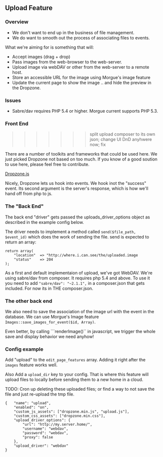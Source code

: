 Upload Feature
---

### Overview

- We don't want to end up in the business of file management.
- We do want to smooth out the process of associating files to events.

What we're aiming for is something that will:
- Accept images (drag + drop)
- Pass images from the web-browser to the web-server.
- Upload image via webDAV or other from the web-server to a remote host.  
- Store an accessible URL for the image using Morgue's image feature
- Update the current page to show the image .. and hide the preview in the Dropzone.

### Issues
- Sabre/dav requires PHP 5.4 or higher.  Morgue current supports PHP 5.3.


### Front End
>>>>>>> split upload composer to its own json; change UI DnD anyhwere now; fix

There are a number of toolkits and frameworks that could be used here.
We just picked Dropzone not based on too much.  If you know of a good
soution to use here, please feel free to contribute.

[Dropzone.js](http://www.dropzonejs.com/)

Nicely, Dropzone lets us hook into events.
We hook inot the "success" event.  Its second argument is the server's 
response, which is how we'll hand off from php to js.


### The "Back End"

The back end "driver" gets passed the uploads_driver_options object as
described in the example config below.

The driver needs to implement a method called ```send($file_path, $event_id)```
which does the work of sending the file.  send is expected to return an array:

```
return array(
	"location"	=> "http://where.i.can.see/the/uploaded.image
	"status"	=> 204
);
```

As a first and default implementaion of upload, we've got WebDAV.  We're using
sabre/dav from composer.  It requires php 5.4 and above.  To use it you need to
add ```"sabre/dav": "~2.1.1",``` in a composer.json that gets included.  For now
its in THE composer.json.


### The other back end

We also need to save the association of the image url with the event in the database.
We can use Morgue's Image feature  ```Images::save_images_for_event($id, Array)```.

Even better, by calling ```renderImage()`` in javascript, we trigger the whole save and
display behavior we need anyhow!

### Config example

Add "upload" to the ```edit_page_features``` array.  Adding it right after the
```images``` feature works well.

Also Add a ```upload_dir``` key to your config.  That is where this feature will
upload files to locally before sending them to a new home in a cloud.

TODO: Cron up deleting these uploaded files; or find a way to not save the file and
just re-upload the tmp file.

```
{   "name": "upload",
    "enabled": "on",
    "custom_js_assets": ["dropzone.min.js", "upload.js"],
    "custom_css_assets": ["dropzone.min.css"],
    "upload_driver_options": {
        "url": "http://my.server.home/",
        "username": "webdav",
        "password": "webdav",
        "proxy": false 
    },
    "upload_driver": "webdav"
}
```
